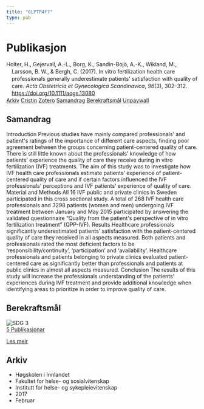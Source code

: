 ```yaml
---
title: "6LPTP4F7"
type: pub
---
```

<h1>Publikasjon</h1>
<article id="csl-bib-container-6LPTP4F7" class="csl-bib-container">
  <div class="csl-bib-body" style="line-height: 1.35; padding-left: 1em; text-indent:-1em;">
  <div class="csl-entry">Holter, H., Gejervall, A.-L., Borg, K., Sandin-Boj&#xF6;, A.-K., Wikland, M., Larsson, B. W., &amp; Bergh, C. (2017). In vitro fertilization health care professionals generally underestimate patients&#x2019; satisfaction with quality of care. <i>Acta Obstetricia et Gynecologica Scandinavica</i>, <i>96</i>(3), 302&#x2013;312. <a href="https://doi.org/10.1111/aogs.13080">https://doi.org/10.1111/aogs.13080</a></div>
</div>
  <div class="csl-bib-buttons">
    <a href="#taxonomy-article-6LPTP4F7" class="csl-bib-button">Arkiv</a>
    <a href="https://app.cristin.no/results/show.jsf?id=1446232" alt="Cristin URL" class="csl-bib-button">Cristin</a>
    <a href="http://zotero.org/groups/5402882/items/6LPTP4F7" alt="Zotero URL" class="csl-bib-button">Zotero</a>
    <a href="#abstract-article-6LPTP4F7" class="csl-bib-button">Samandrag</a>
    <a href="#sdg-article-6LPTP4F7" class="csl-bib-button">Berekraftsmål</a>
    <a href="https://onlinelibrary.wiley.com/doi/pdfdirect/10.1111/aogs.13080" class="csl-bib-button">Unpaywall</a>
  </div>
  <div id="csl-bib-meta-container-6LPTP4F7"></div>
</article>
<div id="csl-bib-meta-6LPTP4F7" class="csl-bib-meta">
  <article id="abstract-article-6LPTP4F7" class="abstract-article">
    <h1>Samandrag</h1>
    Introduction Previous studies have mainly compared professionals’ and patient's ratings of the importance of different care aspects, finding poor agreement between the groups concerning patient-centered quality of care. There is still little known about the professionals’ knowledge of how patients’ experience the quality of care they receive during in vitro fertilization (IVF) treatments. The aim of this study was to investigate how IVF health care professionals estimate patients’ experience of patient-centered quality of care and if certain factors influenced the IVF professionals’ perceptions and IVF patients’ experience of quality of care. Material and Methods All 16 IVF public and private clinics in Sweden participated in this cross sectional study. A total of 268 IVF health care professionals and 3298 patients (women and men) undergoing IVF treatment between January and May 2015 participated by answering the validated questionnaire “Quality from the patient's perspective of in vitro fertilization treatment” (QPP-IVF). Results Healthcare professionals significantly underestimated patients’ satisfaction with the patient-centered quality of care they received in all aspects measured. Both patients and professionals rated the most deficient factors to be ‘responsibility/continuity’, ‘participation’ and ‘availability’. Healthcare professionals and patients belonging to private clinics evaluated patient-centered care as significantly better than professionals and patients at public clinics in almost all aspects measured. Conclusion The results of this study will increase the professionals understanding of the patients’ experiences during IVF treatment and provide additional knowledge when identifying areas to prioritize in order to improve quality of care.
  </article>
  <article id="sdg-article-6LPTP4F7" class="sdg-article">
    <h1>Berekraftsmål</h1>
    <div class="sdg-container"><div id="sdg3" class="sdg"> <img src="{{< params subfolder >}}images/sdg/sdg03_no.png" class="image" alt="SDG 3"> <div class="sdg-overlay"> <a href="{{< params subfolder >}}no/archive/?sdg=3#archive" class="sdg-publication-count"><span>5</span> Publikasjonar</a> <p><a href="NA" class="sdg-read-more">Les meir</a></p> </div> </div></div>
  </article>
  <article id="taxonomy-article-6LPTP4F7" class="taxonomy-article">
    <h1>Arkiv</h1>
    <ul>
      <li>Høgskolen i Innlandet</li>
      <li>Fakultet for helse- og sosialvitenskap</li>
      <li>Institutt for helse- og sykepleievitenskap</li>
      <li>2017</li>
      <li>Februar</li>
    </ul>
  </article>
</div>
